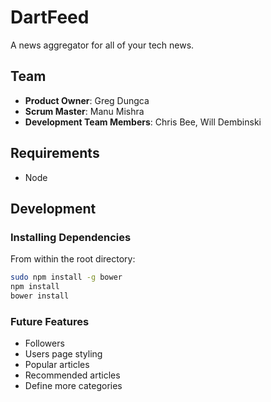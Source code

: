 # DartFeed

A news aggregator for all of your tech news.

## Team

  - __Product Owner__: Greg Dungca
  - __Scrum Master__: Manu Mishra
  - __Development Team Members__: Chris Bee, Will Dembinski


## Requirements

- Node

## Development

### Installing Dependencies

From within the root directory:

```sh
sudo npm install -g bower
npm install
bower install
```

### Future Features

- Followers
- Users page styling
- Popular articles
- Recommended articles
- Define more categories 


